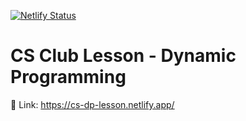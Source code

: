 [![Netlify Status](https://api.netlify.com/api/v1/badges/b6bf295b-6162-4fdd-ab21-569605b5d08b/deploy-status)](https://app.netlify.com/sites/cs-dp-lesson/deploys)

# CS Club Lesson - Dynamic Programming

🔗 Link: <a href="https://cs-dp-lesson.netlify.app/">https://cs-dp-lesson.netlify.app/</a>